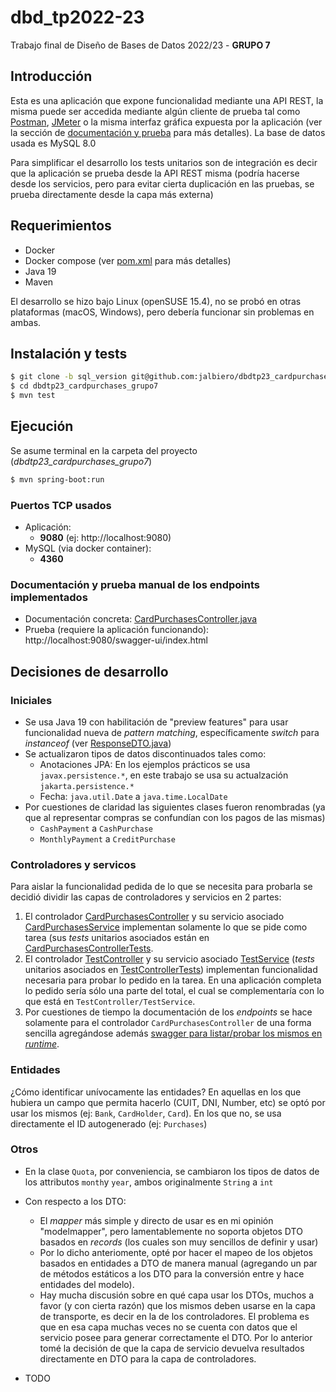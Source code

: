 # dbd_tp2022-23

Trabajo final de Diseño de Bases de Datos 2022/23 - **GRUPO 7**

## Introducción

Esta es una aplicación que expone funcionalidad mediante una API REST, la misma puede ser accedida mediante algún cliente de prueba tal como [Postman](https://www.postman.com/), [JMeter](https://jmeter.apache.org/) o la misma interfaz gráfica expuesta por la aplicación (ver la sección de [documentación y prueba](#documentación-y-prueba-manual-de-los-endpoints-implementados) para más detalles). La base de datos usada es MySQL 8.0

Para simplificar el desarrollo los tests unitarios son de integración es decir que la aplicación se prueba desde la API REST misma (podría hacerse desde los servicios, pero para evitar cierta duplicación en las pruebas, se prueba directamente desde la capa más externa)

## Requerimientos

- Docker
- Docker compose (ver [pom.xml](pom.xml) para más detalles)
- Java 19
- Maven

El desarrollo se hizo bajo Linux (openSUSE 15.4), no se probó en otras plataformas (macOS, Windows), pero debería funcionar sin problemas en ambas.

## Instalación y tests

```bash
$ git clone -b sql_version git@github.com:jalbiero/dbdtp23_cardpurchases_grupo7.git
$ cd dbdtp23_cardpurchases_grupo7
$ mvn test
```

## Ejecución

Se asume terminal en la carpeta del proyecto (*dbdtp23_cardpurchases_grupo7*)

```bash
$ mvn spring-boot:run
```

### Puertos TCP usados

- Aplicación: 
  - **9080** (ej: http://localhost:9080)
- MySQL (via docker container): 
  - **4360**

### Documentación y prueba manual de los endpoints implementados

- Documentación concreta: [CardPurchasesController.java](src/main/java/com/tpdbd/cardpurchases/controllers/CardPurchasesController.java)
- Prueba (requiere la aplicación funcionando): http://localhost:9080/swagger-ui/index.html

## Decisiones de desarrollo

### Iniciales

- Se usa Java 19 con habilitación de "preview features" para usar funcionalidad nueva de _pattern matching_, específicamente _switch_ para _instanceof_ (ver [ResponseDTO.java](src/main/java/com/tpdbd/cardpurchases/dto/ResponseDTO.java))
- Se actualizaron tipos de datos discontinuados tales como:
  - Anotaciones JPA: En los ejemplos prácticos se usa `javax.persistence.*`, en este trabajo se usa su actualzación `jakarta.persistence.*`
  - Fecha: `java.util.Date` a `java.time.LocalDate`
- Por cuestiones de claridad las siguientes clases fueron renombradas (ya que al representar compras se confundían con los pagos de las mismas)
  - `CashPayment` a `CashPurchase`
  - `MonthlyPayment` a `CreditPurchase`

### Controladores y servicos

Para aislar la funcionalidad pedida de lo que se necesita para probarla se decidió dividir las capas de controladores y servicios en 2 partes:

1. El controlador [CardPurchasesController](src/main/java/com/tpdbd/cardpurchases/controllers/CardPurchasesController.java) y su servicio asociado [CardPurchasesService](src/main/java/com/tpdbd/cardpurchases/services/CardPurchasesService.java) implementan solamente lo que se pide como tarea (sus _tests_ unitarios asociados están en [CardPurchasesControllerTests](src/test/java/com/tpdbd/cardpurchases/CardPurchasesControllerTests.java).
2. El controlador [TestController](src/main/java/com/tpdbd/cardpurchases/controllers/TestController.java) y su servicio asociado [TestService](src/main/java/com/tpdbd/cardpurchases/services/TestService.java) (_tests_ unitarios asociados en [TestControllerTests](src/test/java/com/tpdbd/cardpurchases/TestControllerTests.java)) implementan funcionalidad necesaria para probar lo pedido en la tarea. En una aplicación completa lo pedido sería sólo una parte del total, el cual se complementaría con lo que está en `TestController/TestService`.
3. Por cuestiones de tiempo la documentación de los _endpoints_ se hace solamente para el controlador `CardPurchasesController` de una forma sencilla agregándose además [swagger para listar/probar los mismos en _runtime_](#documentación-y-prueba-manual-de-los-endpoints-implementados).

### Entidades

¿Cómo identificar unívocamente las entidades? En aquellas en los que hubiera un campo que permita hacerlo (CUIT, DNI, Number, etc) se optó por usar los mismos (ej: `Bank`, `CardHolder`, `Card`). En los que no, se usa directamente el ID autogenerado (ej: `Purchases`)

### Otros

- En la clase `Quota`, por conveniencia, se cambiaron los tipos de datos de los attributos `month`y `year`, ambos originalmente `String` a `int`
- Con respecto a los DTO:
  - El _mapper_ más simple y directo de usar es en mi opinión "modelmapper", pero lamentablemente no soporta objetos DTO basados en _records_ (los cuales son muy sencillos de definir y usar)
  -  Por lo dicho anteriomente, opté por hacer el mapeo de los objetos basados en entidades a DTO de manera manual (agregando un par de métodos estáticos a los DTO para la conversión entre y hace entidades del modelo).
  -  Hay mucha discusión sobre en qué capa usar los DTOs, muchos a favor (y con cierta razón) que los mismos deben usarse en la capa de transporte, es decir en la de los controladores. El problema es que en esa capa muchas veces no se cuenta con datos que el servicio posee para generar correctamente el DTO. Por lo anterior tomé la decisión de que la capa de servicio devuelva resultados directamente en DTO para la capa de controladores.

- TODO 
  
